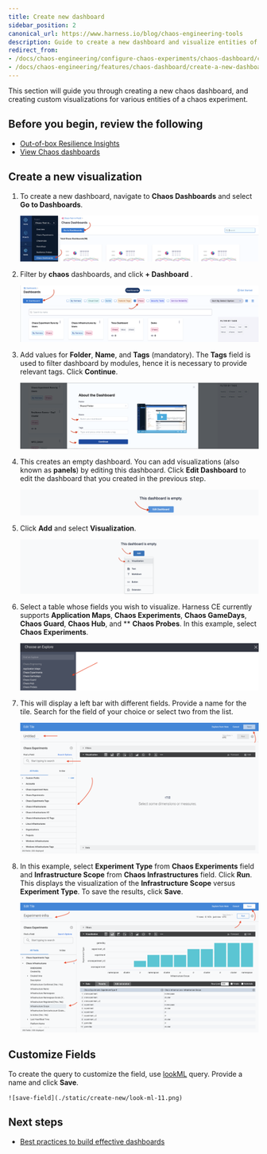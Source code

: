 ```yaml
---
title: Create new dashboard
sidebar_position: 2
canonical_url: https://www.harness.io/blog/chaos-engineering-tools
description: Guide to create a new dashboard and visualize entities of a chaos experiment
redirect_from:
- /docs/chaos-engineering/configure-chaos-experiments/chaos-dashboard/create-a-new-dashboard
- /docs/chaos-engineering/features/chaos-dashboard/create-a-new-dashboard
---
```


This section will guide you through creating a new chaos dashboard, and creating custom visualizations for various entities of a chaos experiment.

## Before you begin, review the following

- [Out-of-box Resilience Insights](/docs/chaos-engineering/concepts/explore-features#resilience-insights)
- [View Chaos dashboards](/docs/chaos-engineering/use-harness-ce/dashboards/view-dashboard)

## Create a new visualization

1. To create a new dashboard, navigate to **Chaos Dashboards** and select **Go to Dashboards**.

    ![click-dashboard](./static/create-new/click-dashboard-1.png)

2. Filter by **chaos** dashboards, and click **+ Dashboard** .

    ![go-to-board](./static/create-new/go-to-board-2.png)

3. Add values for **Folder**, **Name**, and **Tags** (mandatory). The **Tags** field is used to filter dashboard by modules, hence it is necessary to provide relevant tags. Click **Continue**.

    ![specify-params](./static/create-new/specify-parameters-3.png)

4.  This creates an empty dashboard. You can add visualizations (also known as **panels**) by editing this dashboard. Click **Edit Dashboard** to edit the dashboard that you created in the previous step.

	![edit-4](./static/create-new/edit-4.png)

5. Click **Add** and select **Visualization**.

	![edit-5](./static/create-new/add-5.png)

6. Select a table whose fields you wish to visualize. Harness CE currently supports **Application Maps**, **Chaos Experiments**, **Chaos GameDays**, **Chaos Guard**, **Chaos Hub**, and ** **Chaos Probes**. In this example, select **Chaos Experiments**.

    ![select-fields](./static/create-new/select-fields-6.png)

7. This will display a left bar with different fields. Provide a name for the tile. Search for the field of your choice or select two from the list.

    ![add-7](./static/create-new/add-7.png)

8. In this example, select **Experiment Type** from **Chaos Experiments** field and **Infrastructure Scope** from **Chaos Infrastructures** field. Click **Run**. This displays the visualization of the **Infrastructure Scope** versus **Experiment Type**. To save the results, click **Save**.

    ![params-8](./static/create-new/params-8.png)


## Customize Fields

To create the query to customize the field, use [lookML](https://cloud.google.com/looker/docs/what-is-lookml) query. Provide a name and click **Save**.

    ![save-field](./static/create-new/look-ml-11.png)

## Next steps

* [Best practices to build effective dashboards](/docs/platform/dashboards/dashboard-best-practices.md)